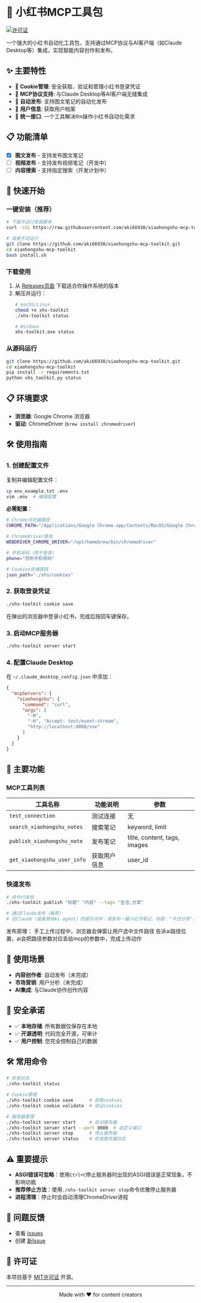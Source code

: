 # 🌺 小红书MCP工具包

[![许可证](https://img.shields.io/github/license/aki66938/xhs-toolkit)](LICENSE)

一个强大的小红书自动化工具包，支持通过MCP协议与AI客户端（如Claude Desktop等）集成，实现智能内容创作和发布。

## ✨ 主要特性

- 🍪 **Cookie管理**: 安全获取、验证和管理小红书登录凭证
- 🤖 **MCP协议支持**: 与Claude Desktop等AI客户端无缝集成
- 📝 **自动发布**: 支持图文笔记的自动化发布
- 👤 **用户信息**: 获取用户档案
- 🎯 **统一接口**: 一个工具解决llm操作小红书自动化需求

## 📋 功能清单

- [x] **图文发布** - 支持发布图文笔记
- [ ] **视频发布** - 支持发布视频笔记（开发中）
- [ ] **内容搜索** - 支持指定搜索（开发计划中）

## 🚀 快速开始

### 一键安装（推荐）

```bash
# 下载并运行安装脚本
curl -sSL https://raw.githubusercontent.com/aki66938/xiaohongshu-mcp-toolkit/main/install.sh | bash

# 或者手动运行
git clone https://github.com/aki66938/xiaohongshu-mcp-toolkit.git
cd xiaohongshu-mcp-toolkit
bash install.sh
```

### 下载使用

1. 从 [Releases页面](https://github.com/aki66938/xhs-toolkit/releases/latest) 下载适合你操作系统的版本
2. 解压并运行：
   ```bash
   # macOS/Linux
   chmod +x xhs-toolkit
   ./xhs-toolkit status
   
   # Windows
   xhs-toolkit.exe status
   ```

### 从源码运行

```bash
git clone https://github.com/aki66938/xiaohongshu-mcp-toolkit.git
cd xiaohongshu-mcp-toolkit
pip install -r requirements.txt
python xhs_toolkit.py status
```

## 📋 环境要求

- **浏览器**: Google Chrome 浏览器
- **驱动**: ChromeDriver (`brew install chromedriver`)

## 🛠️ 使用指南

### 1. 创建配置文件

复制并编辑配置文件：

```bash
cp env_example.txt .env
vim .env  # 编辑配置
```

**必需配置**：
```bash
# Chrome浏览器路径
CHROME_PATH="/Applications/Google Chrome.app/Contents/MacOS/Google Chrome"

# ChromeDriver路径  
WEBDRIVER_CHROME_DRIVER="/opt/homebrew/bin/chromedriver"

# 手机号码（用于登录）
phone="您的手机号码"

# Cookies存储路径
json_path="./xhs/cookies"
```

### 2. 获取登录凭证

```bash
./xhs-toolkit cookie save
```

在弹出的浏览器中登录小红书，完成后按回车键保存。

### 3. 启动MCP服务器

```bash
./xhs-toolkit server start
```

### 4. 配置Claude Desktop

在 `~/.claude_desktop_config.json` 中添加：

```json
{
  "mcpServers": {
    "xiaohongshu": {
      "command": "curl",
      "args": [
        "-N",
        "-H", "Accept: text/event-stream",
        "http://localhost:8000/sse"
      ]
    }
  }
}
```

## 🔧 主要功能

### MCP工具列表

| 工具名称 | 功能说明 | 参数 |
|---------|----------|------|
| `test_connection` | 测试连接 | 无 |
| `search_xiaohongshu_notes` | 搜索笔记 | keyword, limit |
| `publish_xiaohongshu_note` | 发布笔记 | title, content, tags, images |
| `get_xiaohongshu_user_info` | 获取用户信息 | user_id |

### 快速发布

```bash
# 命令行发布
./xhs-toolkit publish "标题" "内容" --tags "生活,分享"

# 通过Claude发布（推荐）
# 在Claude（或者其他Ai agent）的提示词中：请发布一篇小红书笔记，标题："今日分享"，内容："..."，图片路径："图片所在路径包含图片的文件名（例如：/User/me/xhs/poster.png）"
```

发布原理：
手工上传过程中，浏览器会弹窗让用户选中文件路径
告诉ai路径位置，ai会把路径参数对应丢给mcp的参数中，完成上传动作

## 🎯 使用场景

- **内容创作者**: 自动发布（未完成）
- **市场营销**: 用户分析（未完成）
- **AI集成**: 与Claude协作创作内容

## 🔐 安全承诺

- ✅ **本地存储**: 所有数据仅保存在本地
- ✅ **开源透明**: 代码完全开源，可审计
- ✅ **用户控制**: 您完全控制自己的数据

## 🛠️ 常用命令

```bash
# 检查状态
./xhs-toolkit status

# Cookie管理
./xhs-toolkit cookie save      # 获取cookies
./xhs-toolkit cookie validate  # 验证cookies

# 服务器管理
./xhs-toolkit server start     # 启动服务器
./xhs-toolkit server start --port 8080  # 自定义端口
./xhs-toolkit server stop      # 停止服务器
./xhs-toolkit server status    # 检查服务器状态
```

## ⚠️ 重要提示

- **ASGI错误可忽略**：使用`Ctrl+C`停止服务器时出现的ASGI错误是正常现象，不影响功能
- **推荐停止方法**：使用`./xhs-toolkit server stop`命令优雅停止服务器
- **进程清理**：停止时会自动清理ChromeDriver进程

## 🐛 问题反馈

- 查看 [Issues](https://github.com/aki66938/xhs-toolkit/issues)
- 创建 [新Issue](https://github.com/aki66938/xhs-toolkit/issues/new)

## 📄 许可证

本项目基于 [MIT许可证](LICENSE) 开源。

---

<div align="center">
Made with ❤️ for content creators
</div> 
